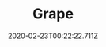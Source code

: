 ---
templateKey: blog-post
featuredpost: false
date: 2020-02-23T00:22:22.711Z
title: Grape
description: A sweet cluster of fruit.
type: fruit
sellPrice: 80
energy: 38
health: 17
featuredimage: /img/Grape.png
tags:
  - fruit
  - seed
  - trellis
  - forageable
  - Summer Seeds
  - Summer Foraging Bundle
  - Vincent
  - jelly
  - wine
  - forageable
  - reharvest
---